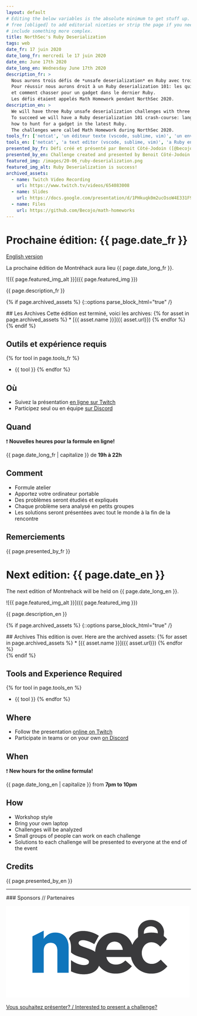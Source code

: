 ```yaml
---
layout: default
# Editing the below variables is the absolute minimum to get stuff up. Feel
# free [obliged] to add editorial niceties or strip the page if you need to
# include something more complex.
title: NorthSec's Ruby Deserialization
tags: web
date_fr: 17 juin 2020
date_long_fr: mercredi le 17 juin 2020
date_en: June 17th 2020
date_long_en: Wednesday June 17th 2020
description_fr: >
  Nous aurons trois défis de *unsafe deserialization* en Ruby avec trois librairies différentes affectés et une difficulté progressive.
  Pour réussir nous aurons droit à un Ruby deserialization 101: les quirks du language, les bases du “property oriented programming”
  et comment chasser pour un gadget dans le dernier Ruby.
  Les défis étaient appelés Math Homework pendant NorthSec 2020.
description_en: >
  We will have three Ruby unsafe deserialization challenges with three different libraries affected and of progressive difficulty.
  To succeed we will have a Ruby deserialization 101 crash-course: language quirks, basis of property oriented programming and
  how to hunt for a gadget in the latest Ruby.
  The challenges were called Math Homework during NorthSec 2020.
tools_fr: ['netcat', 'un éditeur texte (vscode, sublime, vim)', 'un environnement Ruby (docker recommandé: `docker run -it ruby:2.7.1`)']
tools_en: ['netcat', 'a text editor (vscode, sublime, vim)', 'a Ruby environment (docker recommanded: `docker run -it ruby:2.7.1`)']
presented_by_fr: Défi créé et présenté par Benoit Côté-Jodoin ([@becojo](https://twitter.com/becojo)) dans le cadre de [NorthSec 2020](https://nsec.io/) ([@NorthSec_io](https://twitter.com/northsec_io))
presented_by_en: Challenge created and presented by Benoit Côté-Jodoin ([@becojo](https://twitter.com/becojo)) during [NorthSec 2020](https://nsec.io/) ([@NorthSec_io](https://twitter.com/northsec_io))
featured_img: /images/20-06_ruby-deserialization.png
featured_img_alt: Ruby Deserialization is success!
archived_assets:
  - name: Twitch Video Recording
    url: https://www.twitch.tv/videos/654083008
  - name: Slides
    url: https://docs.google.com/presentation/d/1PHkuqk0m2ucOsoW4E331F965g9PFOz75Ci5-RLQpGAM/edit#slide=id.g89ba1ca4f6_0_211
  - name: Files
    url: https://github.com/Becojo/math-homeworks
---
```


# Prochaine édition: {{ page.date_fr }}
[English version](#english)

La prochaine édition de Montréhack aura lieu {{ page.date_long_fr }}.

![{{ page.featured_img_alt }}]({{ page.featured_img }})

{{ page.description_fr }}

{% if page.archived_assets %}
{::options parse_block_html="true" /}
<div class="archives">
## Les Archives
Cette édition est terminé, voici les archives:
{% for asset in page.archived_assets %}
* [{{ asset.name }}]({{ asset.url}})
{% endfor %}
</div>
{% endif %}

## Outils et expérience requis

{% for tool in page.tools_fr %}
* {{ tool }}
{% endfor %}

## Où

* Suivez la présentation [en ligne sur Twitch](https://twitch.tv/montrehack/)
* Participez seul ou en équipe [sur Discord](https://discord.gg/4qfFwPX)

## Quand

:heavy_exclamation_mark: **Nouvelles heures pour la formule en ligne!**

{{ page.date_long_fr | capitalize }} de **19h à 22h**

## Comment

* Formule atelier
* Apportez votre ordinateur portable
* Des problèmes seront étudiés et expliqués
* Chaque problème sera analysé en petits groupes
* Les solutions seront présentées avec tout le monde à la fin de la rencontre

## Remerciements

{{ page.presented_by_fr }}


<a id="english"></a>

# Next edition: {{ page.date_en }}

The next edition of Montrehack will be held on {{ page.date_long_en }}.

![{{ page.featured_img_alt }}]({{ page.featured_img }})

{{ page.description_en }}

{% if page.archived_assets %}
{::options parse_block_html="true" /}
<div class="archives">
## Archives
This edition is over. Here are the archived assets:
{% for asset in page.archived_assets %}
* [{{ asset.name }}]({{ asset.url}})
{% endfor %}
</div>
{% endif %}

## Tools and Experience Required

{% for tool in page.tools_en %}
* {{ tool }}
{% endfor %}

## Where

* Follow the presentation [online on Twitch](https://twitch.tv/montrehack/)
* Participate in teams or on your own [on Discord](https://discord.gg/4qfFwPX)

## When

:heavy_exclamation_mark: **New hours for the online formula!**

{{ page.date_long_en | capitalize }} from **7pm to 10pm**

## How

* Workshop style
* Bring your own laptop
* Challenges will be analyzed
* Small groups of people can work on each challenge
* Solutions to each challenge will be presented to everyone at the end of the event

## Credits

{{ page.presented_by_en }}



<hr/>
### Sponsors // Partenaires

[![NorthSec](/images/nsec_logo.png)](https://nsec.io/)

[Vous souhaitez présenter? / Interested to present a challenge?](https://github.com/montrehack/montrehack.github.com/wiki/Present-at-Montrehack)
